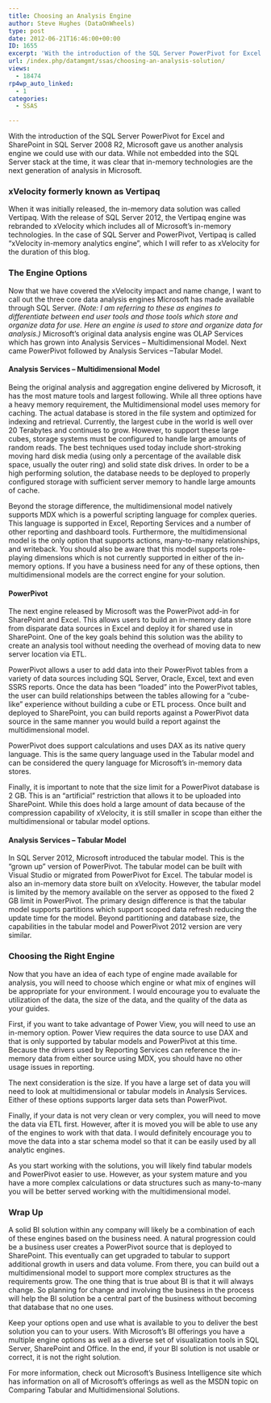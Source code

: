 ```yaml
---
title: Choosing an Analysis Engine
author: Steve Hughes (DataOnWheels)
type: post
date: 2012-06-21T16:46:00+00:00
ID: 1655
excerpt: 'With the introduction of the SQL Server PowerPivot for Excel and SharePoint in SQL Server 2008 R2, Microsoft gave us another analysis engine we could use with our data. While not embedded into the SQL Server stack at the time, it was clear that in-memor&hellip;'
url: /index.php/datamgmt/ssas/choosing-an-analysis-solution/
views:
  - 18474
rp4wp_auto_linked:
  - 1
categories:
  - SSAS

---
```

With the introduction of the SQL Server PowerPivot for Excel and SharePoint in SQL Server 2008 R2, Microsoft gave us another analysis engine we could use with our data. While not embedded into the SQL Server stack at the time, it was clear that in-memory technologies are the next generation of analysis in Microsoft. 

### **xVelocity** formerly known as Vertipaq

When it was initially released, the in-memory data solution was called Vertipaq. With the release of SQL Server 2012, the Vertipaq engine was rebranded to xVelocity which includes all of Microsoft’s in-memory technologies. In the case of SQL Server and PowerPivot, Vertipaq is called “xVelocity in-memory analytics engine”, which I will refer to as xVelocity for the duration of this blog.

### The Engine Options

Now that we have covered the xVelocity impact and name change, I want to call out the three core data analysis engines Microsoft has made available through SQL Server. _(Note: I am referring to these as engines to differentiate between end user tools and those tools which store and organize data for use. Here an engine is used to store and organize data for analysis.)_ Microsoft’s original data analysis engine was OLAP Services which has grown into Analysis Services – Multidimensional Model. Next came PowerPivot followed by Analysis Services –Tabular Model.

#### Analysis Services – Multidimensional Model

Being the original analysis and aggregation engine delivered by Microsoft, it has the most mature tools and largest following. While all three options have a heavy memory requirement, the Multidimensional model uses memory for caching. The actual database is stored in the file system and optimized for indexing and retrieval. Currently, the largest cube in the world is well over 20 Terabytes and continues to grow. However, to support these large cubes, storage systems must be configured to handle large amounts of random reads. The best techniques used today include short-stroking moving hard disk media (using only a percentage of the available disk space, usually the outer ring) and solid state disk drives. In order to be a high performing solution, the database needs to be deployed to properly configured storage with sufficient server memory to handle large amounts of cache.

Beyond the storage difference, the multidimensional model natively supports MDX which is a powerful scripting language for complex queries. This language is supported in Excel, Reporting Services and a number of other reporting and dashboard tools. Furthermore, the multidimensional model is the only option that supports actions, many-to-many relationships, and writeback. You should also be aware that this model supports role-playing dimensions which is not currently supported in either of the in-memory options. If you have a business need for any of these options, then multidimensional models are the correct engine for your solution. 

#### PowerPivot

The next engine released by Microsoft was the PowerPivot add-in for SharePoint and Excel. This allows users to build an in-memory data store from disparate data sources in Excel and deploy it for shared use in SharePoint. One of the key goals behind this solution was the ability to create an analysis tool without needing the overhead of moving data to new server location via ETL. 

PowerPivot allows a user to add data into their PowerPivot tables from a variety of data sources including SQL Server, Oracle, Excel, text and even SSRS reports. Once the data has been “loaded” into the PowerPivot tables, the user can build relationships between the tables allowing for a “cube-like” experience without building a cube or ETL process. Once built and deployed to SharePoint, you can build reports against a PowerPivot data source in the same manner you would build a report against the multidimensional model. 

PowerPivot does support calculations and uses DAX as its native query language. This is the same query language used in the Tabular model and can be considered the query language for Microsoft’s in-memory data stores.
  
Finally, it is important to note that the size limit for a PowerPivot database is 2 GB. This is an “artificial” restriction that allows it to be uploaded into SharePoint. While this does hold a large amount of data because of the compression capability of xVelocity, it is still smaller in scope than either the multidimensional or tabular model options.

#### Analysis Services – Tabular Model

In SQL Server 2012, Microsoft introduced the tabular model. This is the “grown up” version of PowerPivot. The tabular model can be built with Visual Studio or migrated from PowerPivot for Excel. The tabular model is also an in-memory data store built on xVelocity. However, the tabular model is limited by the memory available on the server as opposed to the fixed 2 GB limit in PowerPivot. The primary design difference is that the tabular model supports partitions which support scoped data refresh reducing the update time for the model. Beyond partitioning and database size, the capabilities in the tabular model and PowerPivot 2012 version are very similar.

### Choosing the Right Engine

Now that you have an idea of each type of engine made available for analysis, you will need to choose which engine or what mix of engines will be appropriate for your environment. I would encourage you to evaluate the utilization of the data, the size of the data, and the quality of the data as your guides. 

First, if you want to take advantage of Power View, you will need to use an in-memory option. Power View requires the data source to use DAX and that is only supported by tabular models and PowerPivot at this time. Because the drivers used by Reporting Services can reference the in-memory data from either source using MDX, you should have no other usage issues in reporting. 

The next consideration is the size. If you have a large set of data you will need to look at multidimensional or tabular models in Analysis Services. Either of these options supports larger data sets than PowerPivot. 

Finally, if your data is not very clean or very complex, you will need to move the data via ETL first. However, after it is moved you will be able to use any of the engines to work with that data. I would definitely encourage you to move the data into a star schema model so that it can be easily used by all analytic engines.

As you start working with the solutions, you will likely find tabular models and PowerPivot easier to use. However, as your system mature and you have a more complex calculations or data structures such as many-to-many you will be better served working with the multidimensional model. 

### Wrap Up

A solid BI solution within any company will likely be a combination of each of these engines based on the business need. A natural progression could be a business user creates a PowerPivot source that is deployed to SharePoint. This eventually can get upgraded to tabular to support additional growth in users and data volume. From there, you can build out a multidimensional model to support more complex structures as the requirements grow. The one thing that is true about BI is that it will always change. So planning for change and involving the business in the process will help the BI solution be a central part of the business without becoming that database that no one uses.

Keep your options open and use what is available to you to deliver the best solution you can to your users. With Microsoft’s BI offerings you have a multiple engine options as well as a diverse set of visualization tools in SQL Server, SharePoint and Office. In the end, if your BI solution is not usable or correct, it is not the right solution.

For more information, check out Microsoft’s Business Intelligence site which has information on all of Microsoft’s offerings as well as the MSDN topic on Comparing Tabular and Multidimensional Solutions.